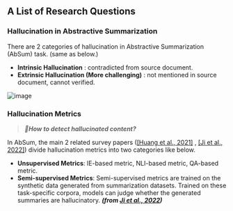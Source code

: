 
## A List of Research Questions


### Hallucination in Abstractive Summarization

There are 2 categories of hallucination in Abstractive Summarization (AbSum) task. (same as below.)

- **Intrinsic Hallucination** : contradicted from source document.
- **Extrinsic Hallucination (More challenging)** : not mentioned in source document, cannot verified.

![image](https://user-images.githubusercontent.com/46081500/218894853-2f05fe57-8439-4e0f-a7b9-e28be7a2c7d5.png)


### Hallucination Metrics 

> ***🤔How to detect hallucinated content?***

In AbSum, the main 2 related survey papers ([[Huang et al., 2021]](https://arxiv.org/abs/2104.14839) , [[Ji et al., 2022]](https://arxiv.org/abs/2202.03629)) divide hallucination metrics into two categories like below.

- **Unsupervised Metrics**: IE-based metric, NLI-based metric, QA-based metric.
- **Semi-supervised Metrics**: Semi-supervised metrics are trained on the synthetic data generated from summarization datasets. Trained on these task-specific corpora, models can judge whether the generated summaries are hallucinatory. ***(from [Ji et al., 2022](https://arxiv.org/abs/2202.03629))*** 
